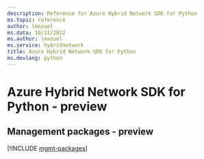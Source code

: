 ```yaml
---
description: Reference for Azure Hybrid Network SDK for Python
ms.topic: reference
author: lmazuel
ms.data: 10/21/2022
ms.author: lmazuel
ms.service: hybridnetwork
title: Azure Hybrid Network SDK for Python
ms.devlang: python
---
```

# Azure Hybrid Network SDK for Python - preview

## Management packages - preview
[!INCLUDE [mgmt-packages](hybrid-network-mgmt-index.md)]
